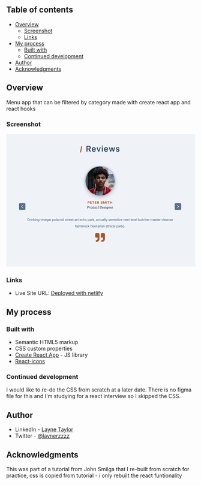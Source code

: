 ## Table of contents

- [Overview](#overview)
  - [Screenshot](#screenshot)
  - [Links](#links)
- [My process](#my-process)
  - [Built with](#built-with)
  - [Continued development](#continued-development)
- [Author](#author)
- [Acknowledgments](#acknowledgments)

## Overview

Menu app that can be filtered by category made with create react app and react hooks

### Screenshot

![Main page](./src/sliderss.png)

### Links

- Live Site URL: [Deployed with netlify](https://tubular-frangipane-16f1c6.netlify.app/)

## My process

### Built with

- Semantic HTML5 markup
- CSS custom properties
- [Create React App](https://create-react-app.dev/) - JS library
- [React-icons](https://react-icons.github.io/react-icons/)

### Continued development

I would like to re-do the CSS from scratch at a later date. There is no figma file for this and I'm studying for a react interview so I skipped the CSS.

## Author

- LinkedIn - [Layne Taylor](https://www.linkedin.com/in/layne-taylor/)
- Twitter - [@laynerzzzz](https://www.twitter.com/laynerzzzz)

## Acknowledgments

This was part of a tutorial from John Smilga that I re-built from scratch for practice, css is copied from tutorial - i only rebuilt the react funtionality
